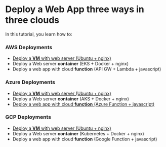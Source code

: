 # Deploy a Web App three ways in three clouds

In this tutorial, you learn how to:

### AWS Deployments

- [Deploy a **VM** with web server (Ubuntu + nginx)](/docs/AWS_VM.md)
- Deploy a Web server **container**  (EKS + Docker + nginx)
- Deploy a web app with cloud **function** (API GW + Lambda + javascript)



### Azure Deployments

- [Deploy a **VM** with web server (Ubuntu + nginx)](/docs/Azure_VM.md)
- Deploy a Web server **container**  (AKS + Docker + nginx)
- [Deploy a web app with cloud **function** (Azure Function + javascript)](/docs/Azure_FaaS.md)



### GCP Deployments

- [Deploy a **VM** with web server (Ubuntu + nginx)](/docs/GCP_VM.md)
- Deploy a Web server **container**  (Kubernetes + Docker + nginx)
- ️Deploy a web app with cloud **function** (Google Function + javascript)

